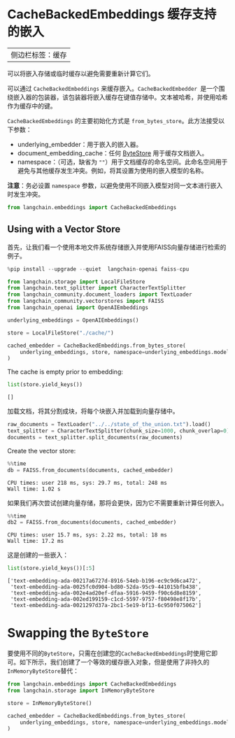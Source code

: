 # CacheBackedEmbeddings 缓存支持的嵌入

|                  |
| ---------------- |
| 侧边栏标签：缓存 |

可以将嵌入存储或临时缓存以避免需要重新计算它们。

可以通过 `CacheBackedEmbeddings` 来缓存嵌入。`CacheBackedEmbedder `是一个围绕嵌入器的包装器，该包装器将嵌入缓存在键值存储中。文本被哈希，并使用哈希作为缓存中的键。

`CacheBackedEmbeddings` 的主要初始化方式是 `from_bytes_store`。此方法接受以下参数：

- underlying_embedder：用于嵌入的嵌入器。
- document_embedding_cache：任何 [ByteStore](https://python.langchain.com/docs/integrations/stores/) 用于缓存文档嵌入。
- namespace：（可选，缺省为 `""`）用于文档缓存的命名空间。此命名空间用于避免与其他缓存发生冲突。例如，将其设置为使用的嵌入模型的名称。

**注意**：务必设置 `namespace` 参数，以避免使用不同嵌入模型对同一文本进行嵌入时发生冲突。

```python
from langchain.embeddings import CacheBackedEmbeddings
```



## Using with a Vector Store

首先，让我们看一个使用本地文件系统存储嵌入并使用FAISS向量存储进行检索的例子。

```python
%pip install --upgrade --quiet  langchain-openai faiss-cpu
```



```python
from langchain.storage import LocalFileStore
from langchain.text_splitter import CharacterTextSplitter
from langchain_community.document_loaders import TextLoader
from langchain_community.vectorstores import FAISS
from langchain_openai import OpenAIEmbeddings

underlying_embeddings = OpenAIEmbeddings()

store = LocalFileStore("./cache/")

cached_embedder = CacheBackedEmbeddings.from_bytes_store(
    underlying_embeddings, store, namespace=underlying_embeddings.model
)
```



The cache is empty prior to embedding:

```python
list(store.yield_keys())
```



```text
[]
```



加载文档，将其分割成块，将每个块嵌入并加载到向量存储中。

```python
raw_documents = TextLoader("../../state_of_the_union.txt").load()
text_splitter = CharacterTextSplitter(chunk_size=1000, chunk_overlap=0)
documents = text_splitter.split_documents(raw_documents)
```



Create the vector store:

```python
%%time
db = FAISS.from_documents(documents, cached_embedder)
```



```text
CPU times: user 218 ms, sys: 29.7 ms, total: 248 ms
Wall time: 1.02 s
```



如果我们再次尝试创建向量存储，那将会更快，因为它不需要重新计算任何嵌入。

```python
%%time
db2 = FAISS.from_documents(documents, cached_embedder)
```



```text
CPU times: user 15.7 ms, sys: 2.22 ms, total: 18 ms
Wall time: 17.2 ms
```



这是创建的一些嵌入：

```python
list(store.yield_keys())[:5]
```



```text
['text-embedding-ada-00217a6727d-8916-54eb-b196-ec9c9d6ca472',
 'text-embedding-ada-0025fc0d904-bd80-52da-95c9-441015bfb438',
 'text-embedding-ada-002e4ad20ef-dfaa-5916-9459-f90c6d8e8159',
 'text-embedding-ada-002ed199159-c1cd-5597-9757-f80498e8f17b',
 'text-embedding-ada-0021297d37a-2bc1-5e19-bf13-6c950f075062']
```



# Swapping the `ByteStore`

要使用不同的`ByteStore`，只需在创建您的`CacheBackedEmbeddings`时使用它即可。如下所示，我们创建了一个等效的缓存嵌入对象，但是使用了非持久的`InMemoryByteStore`替代：

```python
from langchain.embeddings import CacheBackedEmbeddings
from langchain.storage import InMemoryByteStore

store = InMemoryByteStore()

cached_embedder = CacheBackedEmbeddings.from_bytes_store(
    underlying_embeddings, store, namespace=underlying_embeddings.model
)
```